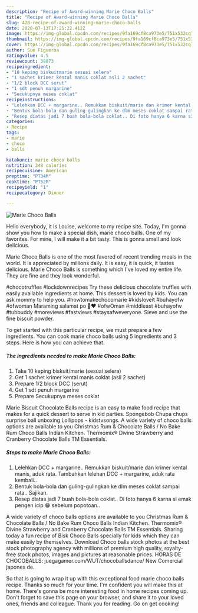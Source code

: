 ```yaml
---
description: "Recipe of Award-winning Marie Choco Balls"
title: "Recipe of Award-winning Marie Choco Balls"
slug: 428-recipe-of-award-winning-marie-choco-balls
date: 2020-07-13T17:25:22.412Z
image: https://img-global.cpcdn.com/recipes/9fa169cf8ca973e5/751x532cq70/marie-choco-balls-foto-resep-utama.jpg
thumbnail: https://img-global.cpcdn.com/recipes/9fa169cf8ca973e5/751x532cq70/marie-choco-balls-foto-resep-utama.jpg
cover: https://img-global.cpcdn.com/recipes/9fa169cf8ca973e5/751x532cq70/marie-choco-balls-foto-resep-utama.jpg
author: Sue Figueroa
ratingvalue: 4.5
reviewcount: 38873
recipeingredient:
- "10 keping biskuitmarie sesuai selera"
- "1 sachet krimer kental manis coklat asli 2 sachet"
- "1/2 block DCC serut"
- "1 sdt penuh margarine"
- "Secukupnya meses coklat"
recipeinstructions:
- "Lelehkan DCC + margarine.. Remukkan biskuit/marie dan krimer kental manis, aduk rata. Tambahkan lelehan DCC + margarine, aduk rata kembali.."
- "Bentuk bola-bola dan guling-gulingkan ke dlm meses coklat sampai rata.. Sajikan."
- "Resep diatas jadi 7 buah bola-bola coklat.. Di foto hanya 6 karna si emak pengen icip 😁 sebelum popotoan.."
categories:
- Recipe
tags:
- marie
- choco
- balls

katakunci: marie choco balls 
nutrition: 248 calories
recipecuisine: American
preptime: "PT34M"
cooktime: "PT52M"
recipeyield: "1"
recipecategory: Dinner

---
```



![Marie Choco Balls](https://img-global.cpcdn.com/recipes/9fa169cf8ca973e5/751x532cq70/marie-choco-balls-foto-resep-utama.jpg)

Hello everybody, it is Louise, welcome to my recipe site. Today, I'm gonna show you how to make a special dish, marie choco balls. One of my favorites. For mine, I will make it a bit tasty. This is gonna smell and look delicious.

Marie Choco Balls is one of the most favored of recent trending meals in the world. It is appreciated by millions daily. It is easy, it is quick, it tastes delicious. Marie Choco Balls is something which I've loved my entire life. They are fine and they look wonderful.

#chocotruffles #lockdownrecipes Try these delicious chocolate truffles with easily available ingredients at home. This dessert is loved by kids. You can ask mommy to help you. #howtomakechocomarie #kidsloveit #buhayofw #ofwoman Maraming salamat po 🙏❤ #ofwOman #middleast #buhayofw #tubbuddy #moreviews #fastviews #staysafweveryone. Sieve and use the fine biscuit powder.


To get started with this particular recipe, we must prepare a few ingredients. You can cook marie choco balls using 5 ingredients and 3 steps. Here is how you can achieve that.

<!--inarticleads1-->

##### The ingredients needed to make Marie Choco Balls:

1. Take 10 keping biskuit/marie (sesuai selera)
1. Get 1 sachet krimer kental manis coklat (asli 2 sachet)
1. Prepare 1/2 block DCC (serut)
1. Get 1 sdt penuh margarine
1. Prepare Secukupnya meses coklat


Marie Biscuit Chocolate Balls recipe is an easy to make food recipe that makes for a quick dessert to serve in kid parties. Spongebob Chupa chups surprise ball unboxing Lollipops - kidstvsongs. A wide variety of choco balls options are available to you Christmas Rum &amp; Chocolate Balls / No Bake Rum Choco Balls Indian Kitchen. Thermomix® Divine Strawberry and Cranberry Chocolate Balls TM Essentials. 

<!--inarticleads2-->

##### Steps to make Marie Choco Balls:

1. Lelehkan DCC + margarine.. Remukkan biskuit/marie dan krimer kental manis, aduk rata. Tambahkan lelehan DCC + margarine, aduk rata kembali..
1. Bentuk bola-bola dan guling-gulingkan ke dlm meses coklat sampai rata.. Sajikan.
1. Resep diatas jadi 7 buah bola-bola coklat.. Di foto hanya 6 karna si emak pengen icip 😁 sebelum popotoan..


A wide variety of choco balls options are available to you Christmas Rum &amp; Chocolate Balls / No Bake Rum Choco Balls Indian Kitchen. Thermomix® Divine Strawberry and Cranberry Chocolate Balls TM Essentials. Sharing today a fun recipe of Bisk Choco Balls specially for kids which they can make easily by themselves. Download Choco balls stock photos at the best stock photography agency with millions of premium high quality, royalty-free stock photos, images and pictures at reasonable prices. HORAS DE CHOCOBALLS: juegagamer.com/WUT/chocoballsdance/ New Comercial japones de. 

So that is going to wrap it up with this exceptional food marie choco balls recipe. Thanks so much for your time. I'm confident you will make this at home. There's gonna be more interesting food in home recipes coming up. Don't forget to save this page on your browser, and share it to your loved ones, friends and colleague. Thank you for reading. Go on get cooking!

